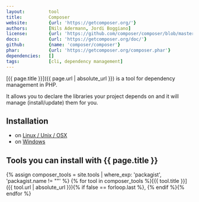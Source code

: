 ```yaml
---
layout:         tool
title:          Composer
website:        {url: 'https://getcomposer.org/'} 
authors:        [Nils Adermann, Jordi Boggiano]
license:        {url: 'https://github.com/composer/composer/blob/master/LICENSE', label: 'MIT License'} 
docs:           {url: 'https://getcomposer.org/doc/'} 
github:         {name: 'composer/composer'} 
phar:           {url: 'https://getcomposer.org/composer.phar'}
dependencies:   []
tags:           [cli, dependency management]
---
```


[{{ page.title }}]({{ page.url | absolute_url }}) is a tool for dependency management in PHP.

It allows you to declare the libraries your project depends on and it will manage (install/update) them for you. 

<!--more--> 

## Installation

- on [Linux / Unix / OSX](https://getcomposer.org/doc/00-intro.md#installation-linux-unix-osx)
- on [Windows](https://getcomposer.org/doc/00-intro.md#installation-windows)

## Tools you can install with {{ page.title }}

{% assign composer_tools = site.tools | where_exp: 'packagist', 'packagist.name != ""' %}
{% for tool in composer_tools %}[{{ tool.title }}]({{ tool.url | absolute_url }}){% if false == forloop.last %}, {% endif %}{% endfor %}
